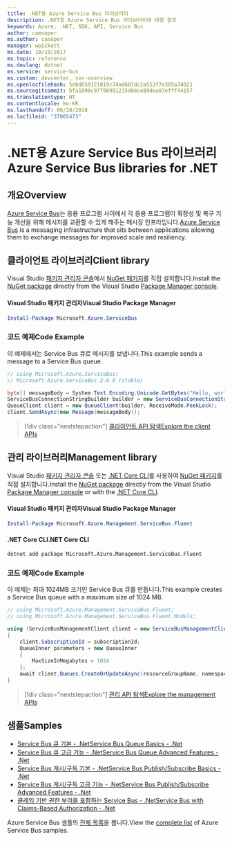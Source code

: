 ```yaml
---
title: .NET용 Azure Service Bus 라이브러리
description: .NET용 Azure Service Bus 라이브러리에 대한 참조
keywords: Azure, .NET, SDK, API, Service Bus
author: camsoper
ms.author: casoper
manager: wpickett
ms.date: 10/19/2017
ms.topic: reference
ms.devlang: dotnet
ms.service: service-bus
ms.custom: devcenter, svc-overview
ms.openlocfilehash: 5ebd659121019c74ad607dc2a553f7e305a34021
ms.sourcegitcommit: bfa1898c97798991215d08ce89dea87efff44157
ms.translationtype: HT
ms.contentlocale: ko-KR
ms.lasthandoff: 06/28/2018
ms.locfileid: "37065473"
---
```

# <a name="azure-service-bus-libraries-for-net"></a><span data-ttu-id="f6444-104">.NET용 Azure Service Bus 라이브러리</span><span class="sxs-lookup"><span data-stu-id="f6444-104">Azure Service Bus libraries for .NET</span></span>

## <a name="overview"></a><span data-ttu-id="f6444-105">개요</span><span class="sxs-lookup"><span data-stu-id="f6444-105">Overview</span></span>

<span data-ttu-id="f6444-106">[Azure Service Bus](https://docs.microsoft.com/azure/service-bus-messaging/service-bus-messaging-overview)는 응용 프로그램 사이에서 각 응용 프로그램이 확장성 및 복구 기능 개선을 위해 메시지를 교환할 수 있게 해주는 메시징 인프라입니다.</span><span class="sxs-lookup"><span data-stu-id="f6444-106">[Azure Service Bus](https://docs.microsoft.com/azure/service-bus-messaging/service-bus-messaging-overview) is a messaging infrastructure that sits between applications allowing them to exchange messages for improved scale and resiliency.</span></span>

## <a name="client-library"></a><span data-ttu-id="f6444-107">클라이언트 라이브러리</span><span class="sxs-lookup"><span data-stu-id="f6444-107">Client library</span></span>

<span data-ttu-id="f6444-108">Visual Studio [패키지 관리자 콘솔][PackageManager]에서 [NuGet 패키지](https://www.nuget.org/packages/Microsoft.Azure.ServiceBus)를 직접 설치합니다.</span><span class="sxs-lookup"><span data-stu-id="f6444-108">Install the [NuGet package](https://www.nuget.org/packages/Microsoft.Azure.ServiceBus) directly from the Visual Studio [Package Manager console][PackageManager].</span></span>

#### <a name="visual-studio-package-manager"></a><span data-ttu-id="f6444-109">Visual Studio 패키지 관리자</span><span class="sxs-lookup"><span data-stu-id="f6444-109">Visual Studio Package Manager</span></span>

```powershell
Install-Package Microsoft.Azure.ServiceBus
```

### <a name="code-example"></a><span data-ttu-id="f6444-110">코드 예제</span><span class="sxs-lookup"><span data-stu-id="f6444-110">Code Example</span></span>

<span data-ttu-id="f6444-111">이 예제에서는 Service Bus 큐로 메시지를 보냅니다.</span><span class="sxs-lookup"><span data-stu-id="f6444-111">This example sends a message to a Service Bus queue.</span></span>

```csharp
// using Microsoft.Azure.ServiceBus;
// Microsoft.Azure.ServiceBus 2.0.0 (stable)

byte[] messageBody = System.Text.Encoding.Unicode.GetBytes("Hello, world!");
ServiceBusConnectionStringBuilder builder = new ServiceBusConnectionStringBuilder(connectionString);
QueueClient client = new QueueClient(builder, ReceiveMode.PeekLock);
client.SendAsync(new Message(messageBody));
```

> [!div class="nextstepaction"]
> [<span data-ttu-id="f6444-112">클라이언트 API 탐색</span><span class="sxs-lookup"><span data-stu-id="f6444-112">Explore the client APIs</span></span>](/dotnet/api/overview/azure/servicebus/client)


## <a name="management-library"></a><span data-ttu-id="f6444-113">관리 라이브러리</span><span class="sxs-lookup"><span data-stu-id="f6444-113">Management library</span></span>

<span data-ttu-id="f6444-114">Visual Studio [패키지 관리자 콘솔][PackageManager] 또는 [.NET Core CLI][DotNetCLI]를 사용하여 [NuGet 패키지](https://www.nuget.org/packages/Microsoft.Azure.Management.ServiceBus.Fluent)를 직접 설치합니다.</span><span class="sxs-lookup"><span data-stu-id="f6444-114">Install the [NuGet package](https://www.nuget.org/packages/Microsoft.Azure.Management.ServiceBus.Fluent) directly from the Visual Studio [Package Manager console][PackageManager] or with the [.NET Core CLI][DotNetCLI].</span></span>

#### <a name="visual-studio-package-manager"></a><span data-ttu-id="f6444-115">Visual Studio 패키지 관리자</span><span class="sxs-lookup"><span data-stu-id="f6444-115">Visual Studio Package Manager</span></span>

```powershell
Install-Package Microsoft.Azure.Management.ServiceBus.Fluent
```

#### <a name="net-core-cli"></a><span data-ttu-id="f6444-116">.NET Core CLI</span><span class="sxs-lookup"><span data-stu-id="f6444-116">.NET Core CLI</span></span>

```bash
dotnet add package Microsoft.Azure.Management.ServiceBus.Fluent
```

### <a name="code-example"></a><span data-ttu-id="f6444-117">코드 예제</span><span class="sxs-lookup"><span data-stu-id="f6444-117">Code Example</span></span>

<span data-ttu-id="f6444-118">이 예제는 최대 1024MB 크기인 Service Bus 큐를 만듭니다.</span><span class="sxs-lookup"><span data-stu-id="f6444-118">This example creates a Service Bus queue with a maximum size of 1024 MB.</span></span>

```csharp
// using Microsoft.Azure.Management.ServiceBus.Fluent;
// using Microsoft.Azure.Management.ServiceBus.Fluent.Models;

using (ServiceBusManagementClient client = new ServiceBusManagementClient(credentials))
{
    client.SubscriptionId = subscriptionId;
    QueueInner parameters = new QueueInner
    {
        MaxSizeInMegabytes = 1024
    };
    await client.Queues.CreateOrUpdateAsync(resourceGroupName, namespaceName, queueName, parameters);
}
```

> [!div class="nextstepaction"]
> [<span data-ttu-id="f6444-119">관리 API 탐색</span><span class="sxs-lookup"><span data-stu-id="f6444-119">Explore the management APIs</span></span>](/dotnet/api/overview/azure/servicebus/management)

## <a name="samples"></a><span data-ttu-id="f6444-120">샘플</span><span class="sxs-lookup"><span data-stu-id="f6444-120">Samples</span></span>

- [<span data-ttu-id="f6444-121">Service Bus 큐 기본 - .Net</span><span class="sxs-lookup"><span data-stu-id="f6444-121">Service Bus Queue Basics - .Net</span></span>](https://azure.microsoft.com/resources/samples/service-bus-dotnet-manage-queue-with-basic-features/)
- [<span data-ttu-id="f6444-122">Service Bus 큐 고급 기능 - .Net</span><span class="sxs-lookup"><span data-stu-id="f6444-122">Service Bus Queue Advanced Features - .Net</span></span>](https://azure.microsoft.com/resources/samples/service-bus-dotnet-manage-queue-with-advanced-features/)
- [<span data-ttu-id="f6444-123">Service Bus 게시/구독 기본 - .Net</span><span class="sxs-lookup"><span data-stu-id="f6444-123">Service Bus Publish/Subscribe Basics - .Net</span></span>](https://azure.microsoft.com/resources/samples/service-bus-dotnet-manage-publish-subscribe-with-basic-features/)
- [<span data-ttu-id="f6444-124">Service Bus 게시/구독 고급 기능 - .Net</span><span class="sxs-lookup"><span data-stu-id="f6444-124">Service Bus Publish/Subscribe Advanced Features - .Net</span></span>](https://azure.microsoft.com/resources/samples/service-bus-dotnet-manage-publish-subscribe-with-advanced-features/)
- [<span data-ttu-id="f6444-125">클레임 기반 권한 부여를 포함하는 Service Bus - .Net</span><span class="sxs-lookup"><span data-stu-id="f6444-125">Service Bus with Claims-Based Authorization - .Net</span></span>](https://azure.microsoft.com/resources/samples/service-bus-dotnet-manage-with-claims-based-authorization/)

<span data-ttu-id="f6444-126">Azure Service Bus 샘플의 [전체 목록](https://azure.microsoft.com/resources/samples/?term=service+bus)을 봅니다.</span><span class="sxs-lookup"><span data-stu-id="f6444-126">View the [complete list](https://azure.microsoft.com/resources/samples/?term=service+bus) of Azure Service Bus samples.</span></span>


[PackageManager]: https://docs.microsoft.com/nuget/tools/package-manager-console
[DotNetCLI]: https://docs.microsoft.com/dotnet/core/tools/dotnet-add-package
